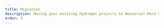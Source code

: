 ```yaml
---
title: Migration
description: Moving your existing Hydrogen projects to Weaverse? Here's how. Make the switch without a hitch.
order: 5
---
```


